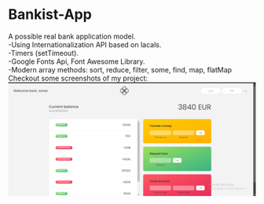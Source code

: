 # Bankist-App
A  possible real bank application model. <br>
-Using Internationalization API based on lacals. <br>
-Timers (setTimeout). <br>
-Google Fonts Api, Font Awesome Library. <br>
-Modern array methods: sort, reduce, filter, some, find, map, flatMap
Checkout some screenshots of my project: 
![screenshot](https://github.com/adrianapopd/Bankist-App/blob/main/bankist1.png)
